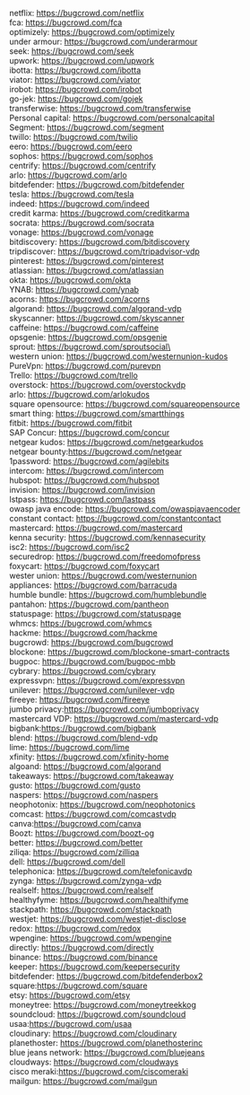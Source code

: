 netflix: https://bugcrowd.com/netflix<br/>
fca: https://bugcrowd.com/fca<br/>
optimizely: https://bugcrowd.com/optimizely<br/>
under armour: https://bugcrowd.com/underarmour<br/>
seek: https://bugcrowd.com/seek<br/>
upwork: https://bugcrowd.com/upwork<br/>
ibotta: https://bugcrowd.com/ibotta<br/>
viator: https://bugcrowd.com/viator<br/>
irobot: https://bugcrowd.com/irobot<br/>
go-jek: https://bugcrowd.com/gojek<br/>
transferwise: https://bugcrowd.com/transferwise<br/>
Personal capital: https://bugcrowd.com/personalcapital<br/>
Segment: https://bugcrowd.com/segment<br/>
twillo: https://bugcrowd.com/twilio<br/>
eero: https://bugcrowd.com/eero<br/>
sophos: https://bugcrowd.com/sophos<br/>
centrify: https://bugcrowd.com/centrify<br/>
arlo: https://bugcrowd.com/arlo<br/>
bitdefender: https://bugcrowd.com/bitdefender<br/>
tesla: https://bugcrowd.com/tesla<br/>
indeed: https://bugcrowd.com/indeed<br/>
credit karma: https://bugcrowd.com/creditkarma<br/>
socrata: https://bugcrowd.com/socrata<br/>
vonage: https://bugcrowd.com/vonage<br/>
bitdiscovery: https://bugcrowd.com/bitdiscovery<br/>
tripdiscover: https://bugcrowd.com/tripadvisor-vdp<br/>
pinterest: https://bugcrowd.com/pinterest<br/>
atlassian: https://bugcrowd.com/atlassian<br/>
okta: https://bugcrowd.com/okta<br/>
YNAB: https://bugcrowd.com/ynab<br/>
acorns: https://bugcrowd.com/acorns<br/>
algorand: https://bugcrowd.com/algorand-vdp<br/>
skyscanner: https://bugcrowd.com/skyscanner<br/>
caffeine: https://bugcrowd.com/caffeine<br/>
opsgenie: https://bugcrowd.com/opsgenie<br/>
sprout: https://bugcrowd.com/sproutsocial\<br/>
western union: https://bugcrowd.com/westernunion-kudos<br/>
PureVpn: https://bugcrowd.com/purevpn<br/>
Trello: https://bugcrowd.com/trello<br/>
overstock: https://bugcrowd.com/overstockvdp<br/>
arlo: https://bugcrowd.com/arlokudos<br/>
square opensource: https://bugcrowd.com/squareopensource<br/>
smart thing: https://bugcrowd.com/smartthings<br/>
fitbit: https://bugcrowd.com/fitbit<br/>
SAP Concur: https://bugcrowd.com/concur<br/>
netgear kudos: https://bugcrowd.com/netgearkudos<br/>
netgear bounty:https://bugcrowd.com/netgear<br/>
1password: https://bugcrowd.com/agilebits<br/>
intercom: https://bugcrowd.com/intercom<br/>
hubspot: https://bugcrowd.com/hubspot<br/>
invision: https://bugcrowd.com/invision<br/>
lstpass: https://bugcrowd.com/lastpass<br/>
owasp java encode: https://bugcrowd.com/owaspjavaencoder<br/>
constant contact: https://bugcrowd.com/constantcontact<br/>
mastercard: https://bugcrowd.com/mastercard<br/>
kenna security: https://bugcrowd.com/kennasecurity<br/>
isc2: https://bugcrowd.com/isc2<br/>
securedrop: https://bugcrowd.com/freedomofpress<br/>
foxycart: https://bugcrowd.com/foxycart<br/>
wester union: https://bugcrowd.com/westernunion<br/>
appliances: https://bugcrowd.com/barracuda<br/>
humble bundle: https://bugcrowd.com/humblebundle<br/>
pantahon: https://bugcrowd.com/pantheon<br/>
statuspage: https://bugcrowd.com/statuspage<br/>
whmcs: https://bugcrowd.com/whmcs<br/>
hackme: https://bugcrowd.com/hackme<br/>
bugcrowd: https://bugcrowd.com/bugcrowd<br/>
blockone: https://bugcrowd.com/blockone-smart-contracts<br/>
bugpoc: https://bugcrowd.com/bugpoc-mbb<br/>
cybrary: https://bugcrowd.com/cybrary<br/>
expressvpn: https://bugcrowd.com/expressvpn<br/>
unilever: https://bugcrowd.com/unilever-vdp<br/>
fireeye: https://bugcrowd.com/fireeye<br/>
jumbo privacy:https://bugcrowd.com/jumboprivacy<br/>
mastercard VDP: https://bugcrowd.com/mastercard-vdp<br/>
bigbank:https://bugcrowd.com/bigbank<br/>
blend: https://bugcrowd.com/blend-vdp<br/>
lime: https://bugcrowd.com/lime<br/>
xfinity: https://bugcrowd.com/xfinity-home<br/>
algoand: https://bugcrowd.com/algorand<br/>
takeaways: https://bugcrowd.com/takeaway<br/>
gusto: https://bugcrowd.com/gusto<br/>
naspers: https://bugcrowd.com/naspers<br/>
neophotonix: https://bugcrowd.com/neophotonics<br/>
comcast: https://bugcrowd.com/comcastvdp<br/>
canva:https://bugcrowd.com/canva<br/>
Boozt: https://bugcrowd.com/boozt-og<br/>
better: https://bugcrowd.com/better<br/>
ziliqa: https://bugcrowd.com/zilliqa<br/>
dell: https://bugcrowd.com/dell<br/>
telephonica: https://bugcrowd.com/telefonicavdp<br/>
zynga: https://bugcrowd.com/zynga-vdp<br/>
realself: https://bugcrowd.com/realself<br/>
healthyfyme: https://bugcrowd.com/healthifyme<br/>
stackpath: https://bugcrowd.com/stackpath<br/>
westjet: https://bugcrowd.com/westjet-disclose<br/>
redox: https://bugcrowd.com/redox<br/>
wpengine: https://bugcrowd.com/wpengine<br/>
directly: https://bugcrowd.com/directly<br/>
binance: https://bugcrowd.com/binance<br/>
keeper: https://bugcrowd.com/keepersecurity<br/>
bitdefender: https://bugcrowd.com/bitdefenderbox2<br/>
square:https://bugcrowd.com/square<br/>
etsy: https://bugcrowd.com/etsy<br/>
moneytree: https://bugcrowd.com/moneytreekkog<br/>
soundcloud: https://bugcrowd.com/soundcloud<br/>
usaa:https://bugcrowd.com/usaa<br/>
cloudinary: https://bugcrowd.com/cloudinary<br/>
planethoster: https://bugcrowd.com/planethosterinc<br/>
blue jeans network: https://bugcrowd.com/bluejeans<br/>
cloudways: https://bugcrowd.com/cloudways<br/>
cisco meraki:https://bugcrowd.com/ciscomeraki<br/>
mailgun: https://bugcrowd.com/mailgun<br/>
